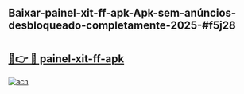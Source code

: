 ## Baixar-painel-xit-ff-apk-Apk-sem-anúncios-desbloqueado-completamente-2025-#f5j28

# <h2><a href="https://ainizakaria.my?title=painel-xit-ff-apk&ref=22M">🔗👉 🔴 painel-xit-ff-apk</a></h2>

[![acn](https://github.com/user-attachments/assets/0f9c940e-d8b0-45ae-aac7-cd30a18b3e1c)](https://ainizakaria.my?title=painel-xit-ff-apk&ref=22M)

